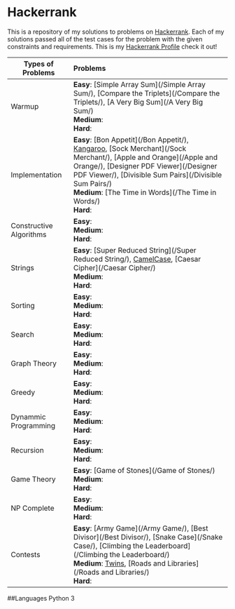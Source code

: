 # Hackerrank
This is a repository of my solutions to problems on [Hackerrank](https://www.hackerrank.com/). Each of my solutions passed all of the test cases for the problem with the given constraints and requirements. This is my [Hackerrank Profile](https://www.hackerrank.com/mariofidalgo) check it out!

| Types of Problems        | Problems           
| ------------- |:-------------|
| Warmup                  | **Easy**: [Simple Array Sum](/Simple Array Sum/), [Compare the Triplets](/Compare the Triplets/), [A Very Big Sum](/A Very Big Sum/)<br> **Medium**:<br> **Hard**:
| Implementation          | **Easy**: [Bon Appetit](/Bon Appetit/), [Kangaroo](/Kangaroo/), [Sock Merchant](/Sock Merchant/), [Apple and Orange](/Apple and Orange/), [Designer PDF Viewer](/Designer PDF Viewer/), [Divisible Sum Pairs](/Divisible Sum Pairs/)<br> **Medium**: [The Time in Words](/The Time in Words/)<br> **Hard**:
| Constructive Algorithms | **Easy**:<br> **Medium**:<br> **Hard**:
| Strings                 | **Easy**: [Super Reduced String](/Super Reduced String/), [CamelCase](/CamelCase/), [Caesar Cipher](/Caesar Cipher/)<br> **Medium**:<br> **Hard**:      
| Sorting                 | **Easy**:<br> **Medium**:<br> **Hard**:    
| Search                  | **Easy**:<br> **Medium**:<br> **Hard**:      
| Graph Theory            | **Easy**:<br> **Medium**:<br> **Hard**:     
| Greedy                  | **Easy**:<br> **Medium**:<br> **Hard**:   
| Dynammic Programming    | **Easy**:<br> **Medium**:<br> **Hard**:     
| Recursion               | **Easy**:<br> **Medium**:<br> **Hard**:      
| Game Theory             |  **Easy**: [Game of Stones](/Game of Stones/)<br> **Medium**:<br> **Hard**:  
| NP Complete             | **Easy**:<br> **Medium**:<br> **Hard**:     
| Contests                | **Easy**: [Army Game](/Army Game/), [Best Divisor](/Best Divisor/), [Snake Case](/Snake Case/), [Climbing the Leaderboard](/Climbing the Leaderboard/)<br> **Medium**: [Twins](/Twins/), [Roads and Libraries](/Roads and Libraries/)<br> **Hard**:

##Languages
Python 3
